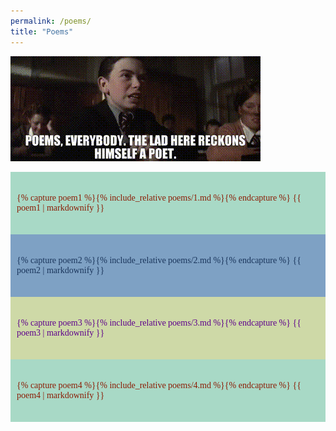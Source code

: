 ```yaml
---
permalink: /poems/
title: "Poems"
---
```


<style>
.poems-1 {
    background-color: #A8D9C6;
    color: #8C1D06;
}
.poems-2 {
    background-color: #7EA1C4;
    color: #1B365C;
}
.poems-3 {
    background-color: #CED9A7;
    color: #5D008C;
}


.poems {
    padding-top: 20px;
    padding-bottom: 20px;
    padding-left: 10px;
    font-family: "Times New Roman", Times, serif;
}
</style>

![](/assets/poems.gif)

<div class="poems-1 poems">

{% capture poem1 %}{% include_relative poems/1.md %}{% endcapture %}
{{ poem1 | markdownify }}

</div>

<div class="poems-2 poems">

{% capture poem2 %}{% include_relative poems/2.md %}{% endcapture %}
{{ poem2 | markdownify }}

</div>

<div class="poems-3 poems">

{% capture poem3 %}{% include_relative poems/3.md %}{% endcapture %}
{{ poem3 | markdownify }}

</div>

<div class="poems-1 poems">

{% capture poem4 %}{% include_relative poems/4.md %}{% endcapture %}
{{ poem4 | markdownify }}

</div>